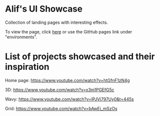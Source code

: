 # Alif's UI Showcase
Collection of landing pages with interesting effects.

To view the page, click [here](https://aleifericsson.github.io/ui-showcase/) or use the GitHub pages link under "environments".

# List of projects showcased and their inspiration
Home page: https://www.youtube.com/watch?v=htGfnF1zN4g

3D: https://www.youtube.com/watch?v=x3m1PGEfG5c

Wavy: https://www.youtube.com/watch?v=lPJVi797Uy0&t=445s

Grid: https://www.youtube.com/watch?v=bAwEj_mSzOs

